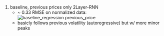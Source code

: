 1. baseline, previous prices only 2Layer-RNN
    - ~ 0.33 RMSE on normalized data:
![baseline_regression previous_price](https://user-images.githubusercontent.com/10381896/38823470-6a0cd1ae-4174-11e8-9787-a7cdc01eac79.png)
    - basicly follows previous volatility (autoregressive) but w/ more minor peaks

